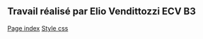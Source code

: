 ## Travail réalisé par Elio Vendittozzi ECV B3

[Page index](https://github.com/Famoos/TestDev9Novembre/blob/master/index.html "index.html")
[Style css](https://github.com/Famoos/TestDev9Novembre/blob/master/index.html "style.css")
